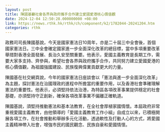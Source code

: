 ```yaml
---
layout: post
title: 陳國基籲社會各界與政府攜手合作建立愛國愛港核心價值觀
date: 2024-12-04 12:50:28.000000000 +08:00
link: https://news.rthk.hk/rthk/ch/component/k2/1782044-20241204.htm
categories: rthk
---
```


政務司司長陳國基說，今天是國家憲法日10周年，亦是二十屆三中全會後，首個國家憲法日。三中全會確定國家進一步全面深化改革的總目標，當中多項重要改革舉措對香港全面發展、長治久安至關重要。他表示，愛國主義教育是長期工作，需要大家多支持、齊參與，希望社會各界與政府攜手合作，共同努力建立愛國愛港的核心價值觀，為祖國強國建設、民族復興偉業貢獻更大的力量。

陳國基在社交網頁說，今年的國家憲法日座談會以「憲法與進一步全面深化改革」為主題，探討憲法在治國理政的進程中所擔當的重要作用，以及香港社會準確理解憲法的重要性。他表示，必須堅持依法治港，為特區各項改革事業提供穩定的社會基礎，亦須堅持守正創新，確保各項改革事業不偏離正確軌道。

陳國基說，須堅持推動憲法和基本法教育，在全社會厚植家國情懷。本屆政府非常重視愛國主義教育，由他領導的「愛國主義教育工作小組」自成立以來，已積極開展各項工作，在社會推動和舉辦多元化活動，透過軟性及打動人心的方式，將愛國主義精神帶入社會，增強市民的國民觀念、民族自豪和愛國情懷。
